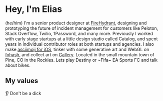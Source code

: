 # Hey, I'm Elias
(he/him) I'm a senior product designer at [FireHydrant](https://firehydrant.com/), designing and prototyping the future of incident management for customers like Peloton, Stack Overflow, Twilio, 1Password, and many more. Previously I worked with early stage startups at a little design studio called Catalog, and spent years in individual contributor roles at both startups and agencies. I also make [asciimoji for iOS](https://apps.apple.com/us/app/asciimoji-%E3%83%84/id1461670485), tinker with some generative art and WebGL on [fxhash](https://www.fxhash.xyz/u/uhhlias.tez), and collect art on [Gallery](https://gallery.so/uhhlias). Located in the small mountain town of Pine, CO in the Rockies. Lets play Destiny or ~Fifa~ EA Sports FC and talk about bikes.

## My values
👂 Don't be a dick
